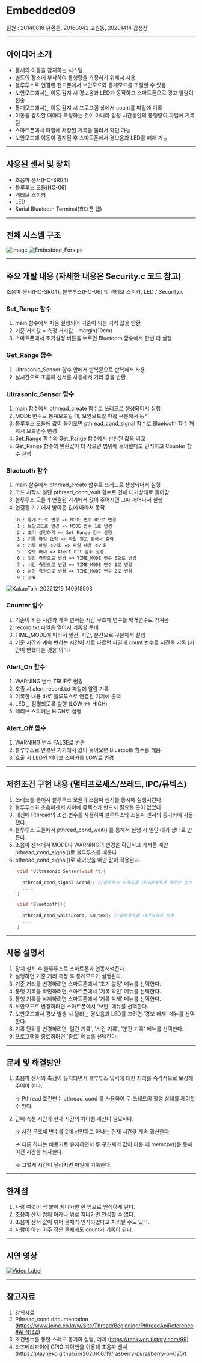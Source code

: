 # Embedded09

팀원 : 20140818 유환준, 20160042 고원동, 20201414 김정찬

-----------------------------------

## 아이디어 소개
- 물체의 이동을 감지하는 시스템
- 별도의 장소에 부착하여 통행량을 측정하기 위해서 사용
- 블루투스로 연결된 핸드폰에서 보안모드와 통계모드를 조절할 수 있음
- 보안모드에서는 이동 감지 시 경보음과 LED가 동작하고 스마트폰으로 경고 알람이 전송
- 통계모드에서는 이동 감지 시 프로그램 상에서 count를 파일에 기록
- 이동을 감지할 때마다 측정하는 것이 아니라 일정 시간동안의 통행량이 파일에 기록됨
- 스마트폰에서 파일에 저장된 기록을 불러서 확인 가능
- 보안모드에 이동이 감지된 후 스마트폰에서 경보음과 LED를 해제 가능

-----------------------------------

## 사용된 센서 및 장치
- 초음파 센서(HC-SR04)
- 블루투스 모듈(HC-06)
- 액티브 스피커
- LED
- Serial Bluetooth Terminal(휴대폰 앱)

-----------------------------------

## 전체 시스템 구조
![image](https://user-images.githubusercontent.com/90839233/206896733-0d123e5a-1c0c-40eb-ad86-51fce4951a3b.png)
![Embedded_Fors ps](https://user-images.githubusercontent.com/66898122/208358969-8e17a24b-eeb3-4a9d-95c1-115e78276a86.png)

-----------------------------------

## 주요 개발 내용 (자세한 내용은 Security.c 코드 참고)
초음파 센서(HC-SR04), 블루투스(HC-06) 및 액티브 스피커, LED / Security.c

### Set_Range 함수 ###

1. main 함수에서 처음 실행되어 기준이 되는 거리 값을 반환
2. 기준 거리값 = 측정 거리값 - margin(10cm)
3. 스마트폰에서 초기설정 버튼을 누르면 Bluetooth 함수에서 한번 더 실행


### Get_Range 함수 ###

1. Ultrasonic_Sensor 함수 안에서 반복문으로 반복해서 사용
2. 실시간으로 초음파 센서를 사용해서 거리 값을 반환


### Ultrasonic_Sensor 함수 ###

1. main 함수에서 pthread_create 함수로 쓰레드로 생성되어서 실행
2. MODE 변수로 통계모드일 때, 보안모드일 때를 구분해서 동작
3. 블루투스 모듈에 값이 들어오면 pthread_cond_signal 함수로 Bluetooth 함수 깨워서 모드변수 변경
4. Set_Range 함수와 Get_Range 함수에서 반환된 값을 비교
5. Get_Range 함수의 반환값이 더 작으면 범위에 들어왔다고 인식하고 Counter 함수 실행


### Bluetooth 함수 ###

1. main 함수에서 pthread_create 함수로 쓰레드로 생성되어서 실행
2. 코드 시작시 일단 pthread_cond_wait 함수로 인해 대기상태로 들어감
3. 블루투스 모듈과 연결된 기기에서 값이 주어지면 그때 깨어나서 실행
4. 연결된 기기에서 받아온 값에 따라서 동작 

```
    0 : 통계모드로 변경 => MODE 변수 0으로 변경
    1 : 보안모드로 변경 => MODE 변수 1로 변경
    2 : 초기 설정하기 => Set_Range 함수 실행
    3 : 기록 파일 요청 => 파일 열고 읽어서 출력
    4 : 기록 파일 초기화 => 파일 내용 초기화
    5 : 경보 해제 => Alert_Off 함수 실행
    6 : 일간 측정으로 변경 => TIME_MODE 변수 0으로 변경
    7 : 시간 측정으로 변경 => TIME_MODE 변수 1로 변경
    8 : 분간 측정으로 변경 => TIME_MODE 변수 2로 변경
    9 : 종료
```
![KakaoTalk_20221219_140918593](https://user-images.githubusercontent.com/90839233/208352292-40694ef4-357e-47a3-9931-257a5865a961.jpg)



### Counter 함수 ###

1. 기준이 되는 시간과 계속 변하는 시간 구조체 변수를 매개변수로 가져옴
2. record.txt 파일을 열어서 기록할 준비
3. TIME_MODE에 따라서 일간, 시간, 분간으로 구분해서 실행
4. 기준 시간과 계속 변하는 시간이 서로 다르면 파일에 count 변수로 시간을 기록 (시간이 변했다는 것을 의미)


### Alert_On 함수 ###

1. WARNING 변수 TRUE로 변경
2. 호출 시 alert_record.txt 파일에 알람 기록 
3. 기록한 내용 바로 블루투스로 연결된 기기에 출력
4. LED는 점멸되도록 실행 (LOW <-> HIGH)
5. 액티브 스피커는 HIGH로 실행


### Alert_Off 함수 ###

1. WARNING 변수 FALSE로 변경
2. 블루투스로 연결된 기기에서 값이 들어오면 Bluetooth 함수를 깨움
3. 호출 시 LED와 액티브 스피커를 LOW로 변경

    
----------------------------

## 제한조건 구현 내용 (멀티프로세스/쓰레드, IPC/뮤텍스)
1. 쓰레드를 통해서 블루투스 모듈과 초음파 센서를 동시에 실행시킨다.
2. 블루투스와 초음파센서 사이에 뮤텍스가 반드시 필요한 곳이 없었다.
3. 대신에 Pthread의 조건 변수를 사용하여 블루투스와 초음파 센서의 동기화에 사용했다. 
4. 블루투스 모듈에서 pthread_cond_wait() 를 통해서 실행 시 일단 대기 상대로 만든다.
5. 초음파 센서에서 MODE나 WARNING의 변경을 확인하고 가져올 때만 pthread_cond_signal()로 블루투스를 깨운다.
6. pthread_cond_signal()로 깨어났을 때만 값이 적용된다.

```c
    void *Ultrasonic_Sensor(void *t){
      ....
      pthread_cond_signal(&cond); //블루투스 쓰레드를 대기상태에서 깨우는 함수
      ....
    }

    void *Bluetooth(){
      ....
      pthread_cond_wait(&cond, &mutex); //블루투스를 대기상태로 바꿈
      ....
    }
```

----------------------------

## 사용 설명서
1. 장치 설치 후 블루투스로 스마트폰과 연동시켜준다.
2. 실행하면 기준 거리 측정 후 통계모드가 실행된다.
3. 기준 거리를 변경하려면 스마트폰에서 '초기 설정' 메뉴를 선택한다.
4. 통행 기록을 확인하려면 스마트폰에서 '기록 확인' 메뉴를 선택한다.
5. 통행 기록을 삭제하려면 스마트폰에서 '기록 삭제' 메뉴를 선택한다.
6. 보안모드로 변경하려면 스마트폰에서 '보안' 메뉴를 선택한다.
7. 보안모드에서 경보 발생 시 울리는 경보음과 LED를 끄려면 '경보 해제' 메뉴를 선택한다.
8. 기록 단위를 변경하려면 '일간 기록', '시간 기록', '분간 기록' 메뉴를 선택한다.
9. 프로그램을 종료하려면 '종료' 메뉴를 선택한다.

----------------------------

## 문제 및 해결방안
1. 초음파 센서의 측정이 유지되면서 블루투스 입력에 대한 처리를 즉각적으로 보장해주어야 한다.
 
    &rarr; Pthread 조건변수 pthread_cond 를 사용하여 두 쓰레드의 활성 상태를 제어할 수 있다.


2. 단위 측정 시간과 현재 시간의 차이점 계산이 필요하다.

    &rarr; 시간 구조체 변수를 2개 선언하고 하나는 현재 시간을 계속 갱신한다.

    &rarr; 다른 하나는 비동기로 유지하면서 두 구조체의 값이 다를 때 memcpy()를 통해 이전 시간을 복사한다.

    &rarr; 그렇게 시간이 달라지면 파일에 기록한다.

----------------------------

## 한계점
1. 사람 여럿이 딱 붙어 지나가면 한 명으로 인식하게 된다.
2. 초음파 센서 범위 아래나 위로 지나가면 인식할 수 없다. 
3. 초음파 센서 값이 튀어 물체가 인식되었다고 처리될 수도 있다.
4. 사람이 아닌 아주 작은 물체에도 count가 기록이 된다.

----------------------------

## 시연 영상
[![Video Label](https://img.youtube.com/vi/Ix-1Xho6wZE/0.jpg)](https://youtu.be/Ix-1Xho6wZE)

----------------------------

## 참고자료
1. 강의자료
2. Pthread_cond documentation (https://www.joinc.co.kr/w/Site/Thread/Beginning/PthreadApiReference#AEN144)
3. 조건변수를 통한 스레드 동기화 설명, 예제 (https://reakwon.tistory.com/99)
4. 라즈베리파이에 GPIO 파이썬을 이용해 초음파 센서 (https://playneko.github.io/2020/06/19/rasberry-pi/rasberry-pi-025/)





